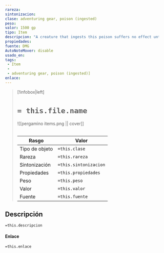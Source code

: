 ```yaml
---
rareza: 
sintonizacion: 
clase: adventuring gear, poison (ingested)
peso: 
valor: 1500 gp
tipo: Item
descripcion: "A creature that ingests this poison suffers no effect until the stroke of midnight. If the poison has not been neutralized before then, the creature must succeed on a DC 17 Constitution saving throw, taking 31 (9d6) poison damage on a failed save, or half as much damage on a successful one."
propiedades: 
fuente: DMG
AutoNoteMover: disable
usado_en:  
tags: 
 - Item
 - 
 - adventuring gear, poison (ingested)]
enlace: 
---
```


> [!infobox|left]
>  # `= this.file.name`
> ![[pergamino items.png || cover]]
> ######   
> |Rasgo | Valor |
> | --- | --- |
> | Tipo de objeto| `=this.clase`|
>  | Rareza| `=this.rareza`|
> | Sintonización | `=this.sintonizacion` |
> | Propiedades | `=this.propiedades` |
>  | Peso | `=this.peso` |
> | Valor | `=this.valor` |
> | Fuente | `=this.fuente` |


## Descripción
`=this.descripcion`

#### Enlace
`=this.enlace`